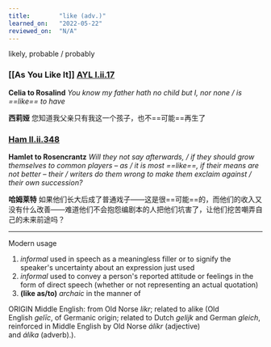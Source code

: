 ```yaml
---
title:        "like (adv.)"
learned_on:   "2022-05-22"
reviewed_on:  "N/A"
---
```


likely, probable / probably

### [[As You Like It]] [AYL I.ii.17](https://www.shakespeareswords.com/Public/Play.aspx?Act=1&Scene=2&WorkId=26#204765) 

**Celia to Rosalind** *You know my father hath no child but I, nor none / is ==like== to have*

**西莉娅** 您知道我父亲只有我这一个孩子，也不==可能==再生了

### [Ham II.ii.348](https://www.shakespeareswords.com/Public/Play.aspx?Act=2&Scene=2&WorkId=2#116710) 

**Hamlet to Rosencrantz** *Will they not say afterwards, / if they should grow themselves to common players – as / it is most ==like==, if their means are not better – their / writers do them wrong to make them exclaim against / their own succession?*

**哈姆莱特** 如果他们长大后成了普通戏子——这是很==可能==的，而他们的收入又没有什么改善——难道他们不会抱怨编剧本的人把他们坑害了，让他们挖苦嘲弄自己的未来前途吗？

-----

Modern usage

1. *informal* used in speech as a meaningless filler or to signify the speaker's uncertainty about an expression just used
2. *informal* used to convey a person's reported attitude or feelings in the form of direct speech (whether or not representing an actual quotation)
3. **(like as/to)** *archaic* in the manner of

ORIGIN Middle English: from Old Norse *líkr*; related to alike (Old English *gelīc*, of Germanic origin; related to Dutch *gelijk* and German *gleich*, reinforced in Middle English by Old Norse *álíkr* (adjective) and *álíka* (adverb).).




